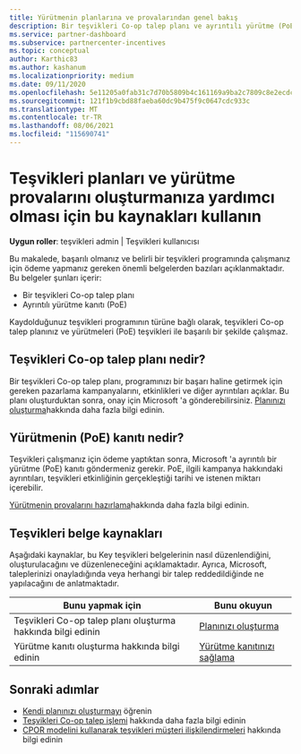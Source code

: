 ```yaml
---
title: Yürütmenin planlarına ve provalarından genel bakış
description: Bir teşvikleri Co-op talep planı ve ayrıntılı yürütme (PoE) kanıtı da dahil olmak üzere teşvikleri için gereken anahtar belgeler hakkında bilgi edinin.
ms.service: partner-dashboard
ms.subservice: partnercenter-incentives
ms.topic: conceptual
author: Karthic83
ms.author: kashanum
ms.localizationpriority: medium
ms.date: 09/11/2020
ms.openlocfilehash: 5e11205a0fab31c7d70b5809b4c161169a9ba2c7809c8e2ecdc7536ab87a8d81
ms.sourcegitcommit: 121f1b9cbd88faeba60dc9b475f9c0647cdc933c
ms.translationtype: MT
ms.contentlocale: tr-TR
ms.lasthandoff: 08/06/2021
ms.locfileid: "115690741"
---
```

# <a name="use-these-resources-to-help-you-create-incentives-plans-and-proofs-of-execution"></a>Teşvikleri planları ve yürütme provalarını oluşturmanıza yardımcı olması için bu kaynakları kullanın

**Uygun roller**: teşvikleri admin | Teşvikleri kullanıcısı

Bu makalede, başarılı olmanız ve belirli bir teşvikleri programında çalışmanız için ödeme yapmanız gereken önemli belgelerden bazıları açıklanmaktadır. Bu belgeler şunları içerir:

- Bir teşvikleri Co-op talep planı
- Ayrıntılı yürütme kanıtı (PoE)

Kaydolduğunuz teşvikleri programının türüne bağlı olarak, teşvikleri Co-op talep planınız ve yürütmeleri (PoE) teşvikleri ile başarılı bir şekilde çalışmaz.

## <a name="what-is-an-incentives-co-op-claims-plan"></a>Teşvikleri Co-op talep planı nedir?

Bir teşvikleri Co-op talep planı, programınızı bir başarı haline getirmek için gereken pazarlama kampanyalarını, etkinlikleri ve diğer ayrıntıları açıklar. Bu planı oluşturduktan sonra, onay için Microsoft 'a gönderebilirsiniz. [Planınızı oluşturma](incentives-create-your-plan.md)hakkında daha fazla bilgi edinin.

## <a name="what-is-a-proof-of-execution-poe"></a>Yürütmenin (PoE) kanıtı nedir?

Teşvikleri çalışmanız için ödeme yaptıktan sonra, Microsoft 'a ayrıntılı bir yürütme (PoE) kanıtı göndermeniz gerekir. PoE, ilgili kampanya hakkındaki ayrıntıları, teşvikleri etkinliğinin gerçekleştiği tarihi ve istenen miktarı içerebilir. 

[Yürütmenin provalarını hazırlama](incentives-prepare-your-proof-of-execution.md)hakkında daha fazla bilgi edinin.

## <a name="incentives-document-resources"></a>Teşvikleri belge kaynakları

Aşağıdaki kaynaklar, bu Key teşvikleri belgelerinin nasıl düzenlendiğini, oluşturulacağını ve düzenleneceğini açıklamaktadır. Ayrıca, Microsoft, taleplerinizi onayladığında veya herhangi bir talep reddedildiğinde ne yapılacağını de anlatmaktadır.

|  **Bunu yapmak için**  |  **Bunu okuyun**  |
|--------------|-----------|
| Teşvikleri Co-op talep planı oluşturma hakkında bilgi edinin | [Planınızı oluşturma](incentives-create-your-plan.md)  |
Yürütme kanıtı oluşturma hakkında bilgi edinin | [Yürütme kanıtınızı sağlama](incentives-prepare-your-proof-of-execution.md)  |

## <a name="next-steps"></a>Sonraki adımlar

- [Kendi planınızı oluşturmayı](incentives-create-your-plan.md) öğrenin
- [Teşvikleri Co-op talep işlemi](claims-overview.md) hakkında daha fazla bilgi edinin
- [CPOR modelini kullanarak teşvikleri müşteri ilişkilendirmeleri](submit-osa-claim.md) hakkında bilgi edinin